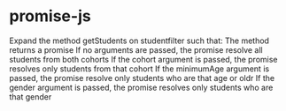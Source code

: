 # promise-js

Expand the method getStudents on studentfilter such that:
The method returns a promise
If no arguments are passed, the promise resolve all students from both cohorts
If the cohort argument is passed, the promise resolves only students from that cohort
If the minimumAge argument is passed, the promise resolve only students who are that age or oldr
If the gender argument is passed, the promise resolves only students who are that gender
